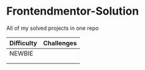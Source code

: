 # Frontendmentor-Solution

All of my solved projects in one repo

| Difficulty | Challenges |
|---|---|
| NEWBIE |   |
|   |   |
|   |   |
